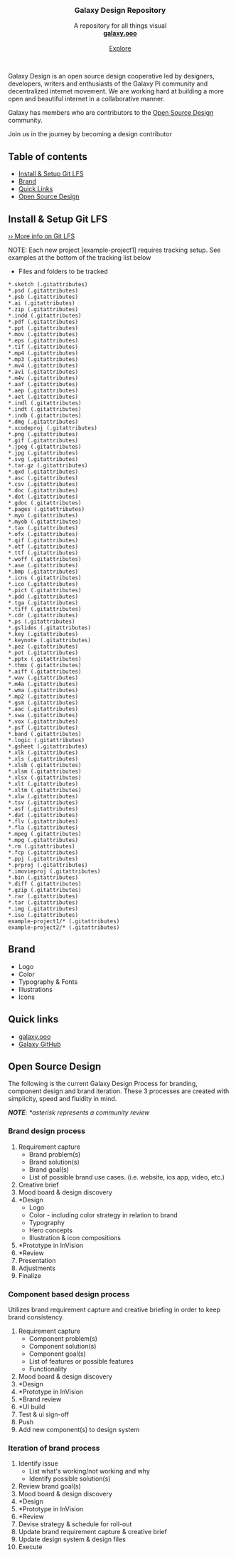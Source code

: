 <p align="center">
  <br/>

  <h3 align="center">Galaxy Design Repository</h3>

  <p align="center">
    A repository for all things visual
    <br/>
    <a href="http://galaxy.ooo"><strong>galaxy.ooo</strong></a>
    <br/>
    <br/>
    <a href="https://github.com/galaxypi/">Explore</a>
  </p>
</p>

<br/>


Galaxy Design is an open source design cooperative led by designers, developers, writers and enthusiasts of the Galaxy Pi community and decentralized internet movement. We are working hard at building a more open and beautiful internet in a collaborative manner.

Galaxy has members who are contributors to the [Open Source Design](https://github.com/opensourcedesign) community.

Join us in the journey by becoming a design contributor

## Table of contents

- [Install & Setup Git LFS](#install-&-setup-git-lfs)
- [Brand](#brand)
- [Quick Links](#quick-links)
- [Open Source Design](#open-source-design)

## Install & Setup Git LFS

[›› More info on Git LFS](https://git-lfs.github.com/)

NOTE: Each new project [example-project1] requires tracking setup. See examples at the bottom of the tracking list below

* Files and folders to be tracked

```
*.sketch (.gitattributes)
*.psd (.gitattributes)
*.psb (.gitattributes)
*.ai (.gitattributes)
*.zip (.gitattributes)
*.indd (.gitattributes)
*.pdf (.gitattributes)
*.ppt (.gitattributes)
*.mov (.gitattributes)
*.eps (.gitattributes)
*.tif (.gitattributes)
*.mp4 (.gitattributes)
*.mp3 (.gitattributes)
*.mv4 (.gitattributes)
*.avi (.gitattributes)
*.m4v (.gitattributes)
*.aaf (.gitattributes)
*.aep (.gitattributes)
*.aet (.gitattributes)
*.indl (.gitattributes)
*.indt (.gitattributes)
*.indb (.gitattributes)
*.dmg (.gitattributes)
*.xcodeproj (.gitattributes)
*.png (.gitattributes)
*.gif (.gitattributes)
*.jpeg (.gitattributes)
*.jpg (.gitattributes)
*.svg (.gitattributes)
*.tar.gz (.gitattributes)
*.qxd (.gitattributes)
*.asc (.gitattributes)
*.csv (.gitattributes)
*.doc (.gitattributes)
*.dot (.gitattributes)
*.gdoc (.gitattributes)
*.pages (.gitattributes)
*.myo (.gitattributes)
*.myob (.gitattributes)
*.tax (.gitattributes)
*.ofx (.gitattributes)
*.qif (.gitattributes)
*.otf (.gitattributes)
*.ttf (.gitattributes)
*.woff (.gitattributes)
*.ase (.gitattributes)
*.bmp (.gitattributes)
*.icns (.gitattributes)
*.ico (.gitattributes)
*.pict (.gitattributes)
*.pdd (.gitattributes)
*.tga (.gitattributes)
*.tiff (.gitattributes)
*.cdr (.gitattributes)
*.ps (.gitattributes)
*.gslides (.gitattributes)
*.key (.gitattributes)
*.keynote (.gitattributes)
*.pez (.gitattributes)
*.pot (.gitattributes)
*.pptx (.gitattributes)
*.thmx (.gitattributes)
*.aiff (.gitattributes)
*.wav (.gitattributes)
*.m4a (.gitattributes)
*.wma (.gitattributes)
*.mp2 (.gitattributes)
*.gsm (.gitattributes)
*.aac (.gitattributes)
*.swa (.gitattributes)
*.vox (.gitattributes)
*.psf (.gitattributes)
*.band (.gitattributes)
*.logic (.gitattributes)
*.gsheet (.gitattributes)
*.xlk (.gitattributes)
*.xls (.gitattributes)
*.xlsb (.gitattributes)
*.xlsm (.gitattributes)
*.xlsx (.gitattributes)
*.xlt (.gitattributes)
*.xltm (.gitattributes)
*.xlw (.gitattributes)
*.tsv (.gitattributes)
*.asf (.gitattributes)
*.dat (.gitattributes)
*.flv (.gitattributes)
*.fla (.gitattributes)
*.mpeg (.gitattributes)
*.mpg (.gitattributes)
*.rm (.gitattributes)
*.fcp (.gitattributes)
*.ppj (.gitattributes)
*.prproj (.gitattributes)
*.imovieproj (.gitattributes)
*.bin (.gitattributes)
*.diff (.gitattributes)
*.gzip (.gitattributes)
*.rar (.gitattributes)
*.tar (.gitattributes)
*.img (.gitattributes)
*.iso (.gitattributes)
example-project1/* (.gitattributes)
example-project2/* (.gitattributes)
```

## Brand
  - Logo
  - Color
  - Typography & Fonts
  - Illustrations
  - Icons


## Quick links
- [galaxy.ooo](http://galaxy.ooo)
- [Galaxy GitHub](https://github.com/galaxypi/)

## Open Source Design

The following is the current Galaxy Design Process for branding, component design and brand iteration. These 3 processes are created with simplicity, speed and fluidity in mind.

_**NOTE**: *asterisk represents a community review_

### Brand design process

1. Requirement capture
    - Brand problem(s)
    - Brand solution(s)
    - Brand goal(s)
    - List of possible brand use cases. (i.e. website, ios app, video, etc.)
2. Creative brief
3. Mood board & design discovery
4. *Design
    - Logo
    - Color - including color strategy in relation to brand
    - Typography
    - Hero concepts
    - Illustration & icon compositions
5. *Prototype in InVision
6. *Review
7. Presentation
8. Adjustments
9. Finalize

### Component based design process
Utilizes brand requirement capture and creative briefing in order to keep brand consistency.

1. Requirement capture
    - Component problem(s)
    - Component solution(s)
    - Component goal(s)
    - List of features or possible features
    - Functionality
2. Mood board & design discovery
4. *Design
5. *Prototype in InVision
6. *Brand review
7. *UI build
8. Test & ui sign-off
9. Push
10. Add new component(s) to design system

### Iteration of brand process

1. Identify issue
    - List what's working/not working and why
    - Identify possible solution(s)
2. Review brand goal(s)
3. Mood board & design discovery
4. *Design
5. *Prototype in InVision
6. *Review
7. Devise strategy & schedule for roll-out
8. Update brand requirement capture & creative brief
9. Update design system & design files
10. Execute

